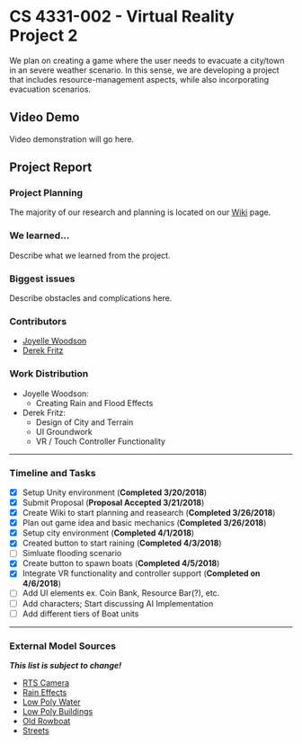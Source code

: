 # CS 4331-002 - Virtual Reality Project 2

We plan on creating a game where the user needs to evacuate a city/town in an severe weather scenario. In this sense, we are developing a project that includes resource-management aspects, while also incorporating evacuation scenarios.
 
## Video Demo
Video demonstration will go here.

## Project Report

### Project Planning
The majority of our research and planning is located on our [Wiki](https://github.com/joyellealina/VRGame/wiki/VR-Evacuation-Game---Home) page.

### We learned...
Describe what we learned from the project.

### Biggest issues
Describe obstacles and complications here.
  
### Contributors
  - [Joyelle Woodson](https://github.com/joyellealina)
  - [Derek Fritz](https://github.com/defritz)

### Work Distribution
  - Joyelle Woodson:
    * Creating Rain and Flood Effects
  - Derek Fritz:
    * Design of City and Terrain
    * UI Groundwork
    * VR / Touch Controller Functionality
***
### Timeline and Tasks
- [x] Setup Unity environment (**Completed 3/20/2018**)
- [x] Submit Proposal (**Proposal Accepted 3/21/2018**)
- [x] Create Wiki to start planning and reasearch (**Completed 3/26/2018**)
- [x] Plan out game idea and basic mechanics (**Completed 3/26/2018**)
- [x] Setup city environment (**Completed 4/1/2018**)
- [x] Created button to start raining (**Completed 4/3/2018**)
- [ ] Simluate flooding scenario
- [x] Create button to spawn boats (**Completed 4/5/2018**)
- [x] Integrate VR functionality and controller support (**Completed on 4/6/2018**)
- [ ] Add UI elements ex. Coin Bank, Resource Bar(?), etc.
- [ ] Add characters; Start discussing AI Implementation
- [ ] Add different tiers of Boat units
 ***
 ### External Model Sources
 ***This list is subject to change!***
- [RTS Camera](https://assetstore.unity.com/packages/tools/camera/rts-camera-43321)
- [Rain Effects](https://assetstore.unity.com/packages/vfx/particles/environment/rain-maker-2d-and-3d-rain-particle-system-for-unity-34938)
- [Low Poly Water](https://assetstore.unity.com/packages/tools/particles-effects/lowpoly-water-107563)
- [Low Poly Buildings](https://assetstore.unity.com/packages/3d/environments/urban/lowpoly-modern-city-buildings-set-64427)
- [Old Rowboat](https://www.turbosquid.com/FullPreview/Index.cfm/ID/675083)
- [Streets](https://assetstore.unity.com/packages/3d/small-town-america-streets-free-59759)
